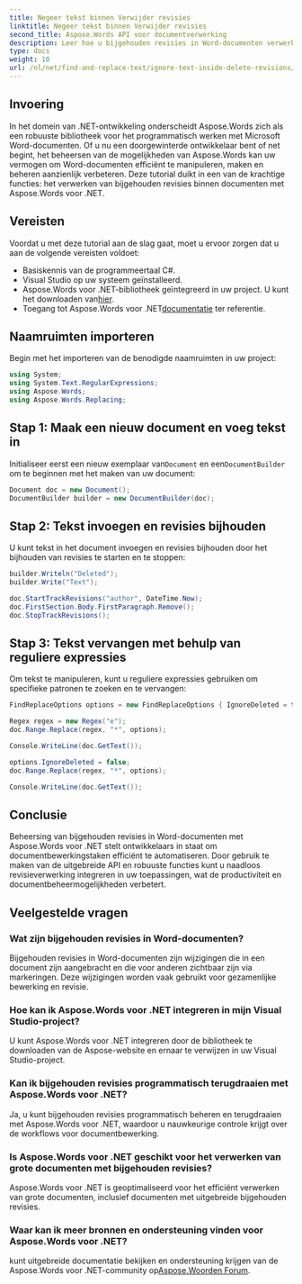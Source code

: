 ```yaml
---
title: Negeer tekst binnen Verwijder revisies
linktitle: Negeer tekst binnen Verwijder revisies
second_title: Aspose.Words API voor documentverwerking
description: Leer hoe u bijgehouden revisies in Word-documenten verwerkt met Aspose.Words voor .NET. Word een meester in documentautomatisering met deze uitgebreide tutorial.
type: docs
weight: 10
url: /nl/net/find-and-replace-text/ignore-text-inside-delete-revisions/
---
```

## Invoering

In het domein van .NET-ontwikkeling onderscheidt Aspose.Words zich als een robuuste bibliotheek voor het programmatisch werken met Microsoft Word-documenten. Of u nu een doorgewinterde ontwikkelaar bent of net begint, het beheersen van de mogelijkheden van Aspose.Words kan uw vermogen om Word-documenten efficiënt te manipuleren, maken en beheren aanzienlijk verbeteren. Deze tutorial duikt in een van de krachtige functies: het verwerken van bijgehouden revisies binnen documenten met Aspose.Words voor .NET.

## Vereisten

Voordat u met deze tutorial aan de slag gaat, moet u ervoor zorgen dat u aan de volgende vereisten voldoet:
- Basiskennis van de programmeertaal C#.
- Visual Studio op uw systeem geïnstalleerd.
-  Aspose.Words voor .NET-bibliotheek geïntegreerd in uw project. U kunt het downloaden van[hier](https://releases.aspose.com/words/net/).
- Toegang tot Aspose.Words voor .NET[documentatie](https://reference.aspose.com/words/net/) ter referentie.

## Naamruimten importeren

Begin met het importeren van de benodigde naamruimten in uw project:
```csharp
using System;
using System.Text.RegularExpressions;
using Aspose.Words;
using Aspose.Words.Replacing;
```
## Stap 1: Maak een nieuw document en voeg tekst in

 Initialiseer eerst een nieuw exemplaar van`Document` en een`DocumentBuilder` om te beginnen met het maken van uw document:
```csharp
Document doc = new Document();
DocumentBuilder builder = new DocumentBuilder(doc);
```

## Stap 2: Tekst invoegen en revisies bijhouden

U kunt tekst in het document invoegen en revisies bijhouden door het bijhouden van revisies te starten en te stoppen:
```csharp
builder.Writeln("Deleted");
builder.Write("Text");

doc.StartTrackRevisions("author", DateTime.Now);
doc.FirstSection.Body.FirstParagraph.Remove();
doc.StopTrackRevisions();
```

## Stap 3: Tekst vervangen met behulp van reguliere expressies

Om tekst te manipuleren, kunt u reguliere expressies gebruiken om specifieke patronen te zoeken en te vervangen:
```csharp
FindReplaceOptions options = new FindReplaceOptions { IgnoreDeleted = true };

Regex regex = new Regex("e");
doc.Range.Replace(regex, "*", options);

Console.WriteLine(doc.GetText());

options.IgnoreDeleted = false;
doc.Range.Replace(regex, "*", options);

Console.WriteLine(doc.GetText());
```

## Conclusie

Beheersing van bijgehouden revisies in Word-documenten met Aspose.Words voor .NET stelt ontwikkelaars in staat om documentbewerkingstaken efficiënt te automatiseren. Door gebruik te maken van de uitgebreide API en robuuste functies kunt u naadloos revisieverwerking integreren in uw toepassingen, wat de productiviteit en documentbeheermogelijkheden verbetert.

## Veelgestelde vragen

### Wat zijn bijgehouden revisies in Word-documenten?
Bijgehouden revisies in Word-documenten zijn wijzigingen die in een document zijn aangebracht en die voor anderen zichtbaar zijn via markeringen. Deze wijzigingen worden vaak gebruikt voor gezamenlijke bewerking en revisie.

### Hoe kan ik Aspose.Words voor .NET integreren in mijn Visual Studio-project?
U kunt Aspose.Words voor .NET integreren door de bibliotheek te downloaden van de Aspose-website en ernaar te verwijzen in uw Visual Studio-project.

### Kan ik bijgehouden revisies programmatisch terugdraaien met Aspose.Words voor .NET?
Ja, u kunt bijgehouden revisies programmatisch beheren en terugdraaien met Aspose.Words voor .NET, waardoor u nauwkeurige controle krijgt over de workflows voor documentbewerking.

### Is Aspose.Words voor .NET geschikt voor het verwerken van grote documenten met bijgehouden revisies?
Aspose.Words voor .NET is geoptimaliseerd voor het efficiënt verwerken van grote documenten, inclusief documenten met uitgebreide bijgehouden revisies.

### Waar kan ik meer bronnen en ondersteuning vinden voor Aspose.Words voor .NET?
 kunt uitgebreide documentatie bekijken en ondersteuning krijgen van de Aspose.Words voor .NET-community op[Aspose.Woorden Forum](https://forum.aspose.com/c/words/8).
